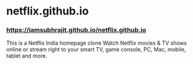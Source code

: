 # netflix.github.io
### https://iamsubhrajit.github.io/netflix.github.io
This is a Netflix India homepage clone
Watch Netflix movies &amp; TV shows online or stream right to your smart TV, game console, PC, Mac, mobile, tablet and more.
